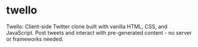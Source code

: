 # twello
Twello: Client-side Twitter clone built with vanilla HTML, CSS, and JavaScript. Post tweets and interact with pre-generated content - no server or frameworks needed.
